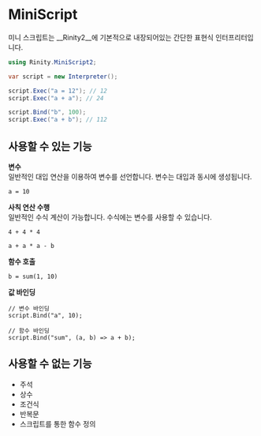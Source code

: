 MiniScript
====

미니 스크립트는 __Rinity2__에 기본적으로 내장되어있는 간단한 표현식 인터프리터입니다.

```cs
using Rinity.MiniScript2;

var script = new Interpreter();

script.Exec("a = 12"); // 12
script.Exec("a + a"); // 24

script.Bind("b", 100);
script.Exec("a + b"); // 112
```

사용할 수 있는 기능
----
__변수__<br>
일반적인 대입 연산을 이용하여 변수를 선언합니다. 변수는 대입과 동시에 생성됩니다.
```
a = 10
```

__사칙 연산 수행__<br>
일반적인 수식 계산이 가능합니다. 수식에는 변수를 사용할 수 있습니다. 
```
4 + 4 * 4

a + a * a - b
```

__함수 호출__<br>
```
b = sum(1, 10)
```

__값 바인딩__<br>
```
// 변수 바인딩
script.Bind("a", 10);

// 함수 바인딩
script.Bind("sum", (a, b) => a + b);
```

사용할 수 없는 기능
----
* 주석
* 상수
* 조건식
* 반복문
* 스크립트를 통한 함수 정의
